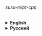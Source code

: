 ###### susu-mipt-cpp

<details><summary> 
<strong>English</strong>
</summary>

# C++ Programming / Algorithms and Data Structures

## Tasks from the joint Bachelor's degree program of SUSU and MIPT under the program "01.03.02 Applied Mathematics and Computer Science: Computer Technologies and software systems development"

---

###### Teacher – [@andreyshushko](https://github.com/andreyshushko).
###### It was performed via [Yandex.Contest](https://contest.yandex.com/).

</details>

<details><summary> 
<strong>Русский</strong>
</summary>

# Программирование на C++ / Алгоритмы и структуры данных

## Задачи из программы совместного бакалавриата ЮУрГУ и МФТИ по программе "01.03.02 Прикладная математика и информатика: Компьютерные технологии и разработка программных систем"

---

###### Преподаватель – [@andreyshushko](https://github.com/andreyshushko).
###### Выполнялось через [Яндекс.Контест](https://contest.yandex.ru/).

</details>